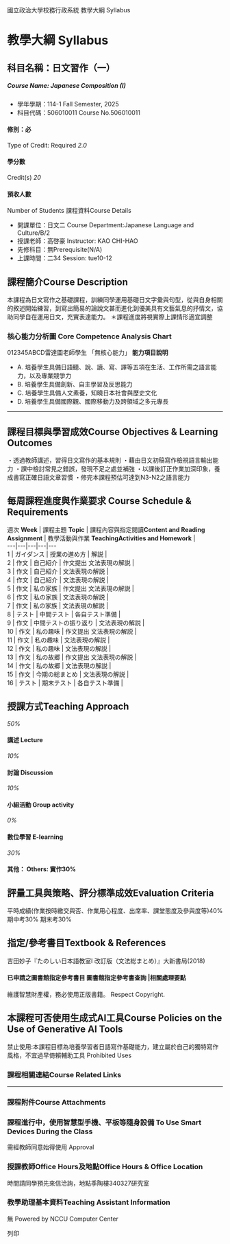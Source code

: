 國立政治大學校務行政系統 教學大綱 Syllabus
# 教學大綱 Syllabus
##  科目名稱：日文習作（一） 
#####  Course Name: Japanese Composition (I)
  * 學年學期：114-1 Fall Semester, 2025 
  * 科目代碼：506010011 Course No.506010011


#### 修別：必
Type of Credit: Required 
_2.0_
#### 學分數
Credit(s)
_20_
#### 預收人數
Number of Students
課程資料Course Details
  * 開課單位：日文二 Course Department:Japanese Language and Culture/B/2 
  * 授課老師：高啓豪 Instructor: KAO CHI-HAO 
  * 先修科目：無Prerequisite(N/A)
  * 上課時間：二34 Session: tue10-12


##  課程簡介Course Description
本課程為日文寫作之基礎課程，訓練同學運用基礎日文字彙與句型，從與自身相關的敘述開始練習，到寫出簡易的論說文甚而進化到優美具有文藝氣息的抒情文，協助同學自在運用日文，充實表達能力。
＊課程進度將視實際上課情形適宜調整
###  核心能力分析圖 Core Competence Analysis Chart
012345ABCD雷達圖老師學生
「無核心能力」 
**能力項目說明**
  * A. 培養學生具備日語聽、說、讀、寫、譯等五項在生活、工作所需之語言能力，以及專業競爭力
  * B. 培養學生具備創新、自主學習及反思能力
  * C. 培養學生具備人文素養，知曉日本社會與歷史文化
  * D. 培養學生具備國際觀、國際移動力及跨領域之多元專長


* * *
##  課程目標與學習成效Course Objectives & Learning Outcomes 
・透過教師講述，習得日文寫作的基本規則
・藉由日文初稿寫作檢視語言輸出能力
・課中檢討常見之錯誤，發現不足之處並補強
・以課後訂正作業加深印象，養成書寫正確日語文章習慣
・修完本課程預估可達到N3-N2之語言能力
##  每周課程進度與作業要求 Course Schedule & Requirements
週次 **Week** |  課程主題 **Topic** |  課程內容與指定閱讀**Content and Reading Assignment** |  教學活動與作業 **TeachingActivities and Homework** |   
---|---|---|---|---  
1 |  ガイダンス |  授業の進め方 |  解説 |   
2 |  作文 |  自己紹介 |  作文提出 文法表現の解説 |   
3 |  作文 |  自己紹介 |  文法表現の解説 |   
4 |  作文 |  自己紹介 |  文法表現の解説 |   
5 |  作文 |  私の家族 |  作文提出 文法表現の解説 |   
6 |  作文 |  私の家族 |  文法表現の解説 |   
7 |  作文 |  私の家族 |  文法表現の解説 |   
8 |  テスト |  中間テスト |  各自テスト準備 |   
9 |  作文 |  中間テストの振り返り |  文法表現の解説 |   
10 |  作文 |  私の趣味 |  作文提出 文法表現の解説 |   
11 |  作文 |  私の趣味 |  文法表現の解説 |   
12 |  作文 |  私の趣味 |  文法表現の解説 |   
13 |  作文 |  私の故郷 |  作文提出 文法表現の解説 |   
14 |  作文 |  私の故郷 |  文法表現の解説 |   
15 |  作文 |  今期の総まとめ |  文法表現の解説 |   
16 |  テスト |  期末テスト |  各自テスト準備 |   
##  授課方式Teaching Approach
_50%_
####  講述 Lecture
_10%_
####  討論 Discussion
_10%_
####  小組活動 Group activity
_0%_
####  數位學習 E-learning
_30%_
####  其他： Others: 實作30% 
##  評量工具與策略、評分標準成效Evaluation Criteria
平時成績(作業按時繳交與否、作業用心程度、出席率、課堂態度及參與度等)40%
期中考30%
期末考30%
##  指定/參考書目Textbook & References
吉田妙子『たのしい日本語教室I 改訂版（文法総まとめ）』大新書局(2018)
####  已申請之圖書館指定參考書目  圖書館指定參考書查詢 |相關處理要點
維護智慧財產權，務必使用正版書籍。 Respect Copyright.
##  本課程可否使用生成式AI工具Course Policies on the Use of Generative AI Tools
禁止使用:本課程目標為培養學習者日語寫作基礎能力，建立屬於自己的獨特寫作風格，不宜過早倚賴輔助工具 Prohibited Uses
###  課程相關連結Course Related Links
* * *
###  課程附件Course Attachments
###  課程進行中，使用智慧型手機、平板等隨身設備 To Use Smart Devices During the Class
需經教師同意始得使用  Approval
###  授課教師Office Hours及地點Office Hours & Office Location
時間請同學預先來信洽詢，地點季陶樓340327研究室
###  教學助理基本資料Teaching Assistant Information
無
Powered by NCCU Computer Center
  
列印
